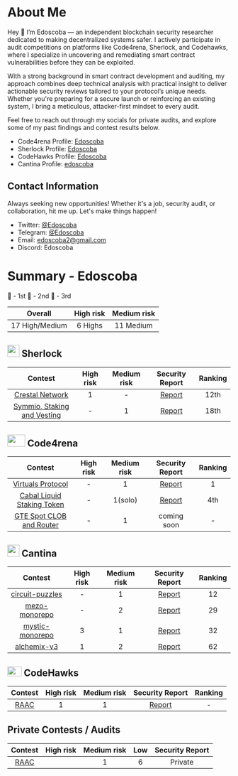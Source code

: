 # About Me
Hey 👋 I’m Edoscoba — an independent blockchain security researcher dedicated to making decentralized systems safer. I actively participate in audit competitions on platforms like Code4rena, Sherlock, and Codehawks, where I specialize in uncovering and remediating smart contract vulnerabilities before they can be exploited.

With a strong background in smart contract development and auditing, my approach combines deep technical analysis with practical insight to deliver actionable security reviews tailored to your protocol’s unique needs. Whether you're preparing for a secure launch or reinforcing an existing system, I bring a meticulous, attacker-first mindset to every audit.

Feel free to reach out through my socials for private audits, and explore some of my past findings and contest results below.

- Code4rena Profile: [Edoscoba](https://code4rena.com/@Edoscoba)
- Sherlock Profile: [Edoscoba](https://audits.sherlock.xyz/watson/Edoscoba)
- CodeHawks Profile: [Edoscoba](https://www.codehawks.com/profile/clokuwofs000yih08n1oqrf6d)
- Cantina Profile:  [edoscoba](https://cantina.xyz/u/edoscoba)

## Contact Information

Always seeking new opportunities! Whether it's a job, security audit, or collaboration, hit me up. Let's make things happen!

- Twitter: [@Edoscoba](https://twitter.com/edoscoba)
- Telegram: [@Edoscoba](https://t.me/Edoscoba)
- Email: [edoscoba2@gmail.com](edoscoba2@gmail.com)
- Discord: Edoscoba

# Summary - Edoscoba

🥇 - 1st
🥈 - 2nd
🥉 - 3rd

|    Overall     | High risk | Medium risk
| :------------: | :-------: | :---------: 
| 17 High/Medium  | 6 Highs   | 11  Medium 



<!-- ## <img src="https://code4rena.com/images/c4-logo-icon.svg" width=40 height=27> Code4rena

|                                 Contest                                 | High risk | Medium risk | Low risk |                               Security Report                               | Ranking | Team Name |
| :---------------------------------------------------------------------: | :-------: | :---------: | :------: | :-------------------------------------------------------------------------: | :-----: | --------- |
|      [Ai Arena](https://code4rena.com/audits/2024-02-ai-arena#top)      |     2     |      1      |    -     |  [Report](https://github.com/code-423n4/2024-02-ai-arena-findings/issues)   |  260th  |           |
|          [Noya](https://code4rena.com/audits/2024-04-noya#top)          |     -     |      1      |    -     |   [Report](https://github.com/code-423n4/2024-04-noya-findings/issues/51)   |  109th  |           |
|         [Predy](https://code4rena.com/audits/2024-05-predy#top)         |     -     |      1      |    -     |  [Report](https://github.com/code-423n4/2024-05-predy-findings/issues/246)  |  51st   |           |
|      [ThorWallet](https://code4rena.com/audits/2025-02-thorwallet)      |     1     |      -      |    -     | [Report](https://code4rena.com/audits/2025-02-thorwallet/submissions/S-374) |   🥉    |           |
| [Next Generation](https://code4rena.com/audits/2025-01-next-generation) |     1     |      -      |    -     |                               [Coming soon]()                               |  25th   |           |
|        [Nudgexyz](https://code4rena.com/audits/2025-03-nudgexyz)        |     -     |      1      |    -     |                               [Coming soon]()                               |    -    |           | -->

## <img src="https://www.google.com/s2/favicons?sz=64&domain_url=https://audits.sherlock.xyz/" width=27 height=27> Sherlock

|                           Contest                            | High risk | Medium risk |                                         Security Report                                          | Ranking | 
| :----------------------------------------------------------: | :-------: | :---------: | :----------------------------------------------------------------------------------------------: | :-----: |
| [Crestal Network](https://audits.sherlock.xyz/contests/755) |     1     |      -      | [Report](https://github.com/sherlock-audit/2025-03-crestal-network-judging/issues/74) |   12th   | 
|   [Symmio, Staking and Vesting](https://audits.sherlock.xyz/contests/838)    |     -     |      1      |                    [Report]( https://github.com/sherlock-audit/2025-03-crestal-network-judging/issues/74)                     |    18th    | 

## <img src="https://code4rena.com/images/c4-logo-icon.svg" width=40 height=27> Code4rena
|                           Contest                            | High risk | Medium risk |                                         Security Report                                          | Ranking | 
| :----------------------------------------------------------: | :-------: | :---------: | :----------------------------------------------------------------------------------------------: | :-----: |
|    [Virtuals Protocol](https://code4rena.com/audits/2025-04-virtuals-protocol)  |     -     |      1      |                      [Report](https://code4rena.com/reports/2025-04-virtuals-protocol)             |     1    | 
|    [Cabal Liquid Staking Token](https://code4rena.com/audits/2025-04-cabal-liquid-staking-token)  |     -     |    1(solo)        |[Report](https://code4rena.com/reports/2025-04-cabal-liquid-staking-token)                |     4th    | 
|    [GTE Spot CLOB and Router](https://code4rena.com/audits/2025-04-cabal-liquid-staking-token)  |     -     |       1       |                   coming soon             |     -    | 

 ## <img src="https://www.google.com/s2/favicons?sz=64&domain_url=https://cantina.xyz/" width=27 height=27> Cantina

|                                          Contest                                          | High risk | Medium risk |                                   Security Report                                    | Ranking
| :---------------------------------------------------------------------------------------: | :-------: | :---------: | :----------------------------------------------------------------------------------: | :-----: 
| [circuit-puzzles](https://cantina.xyz/code/7d650b99-8a40-49d1-9b65-2b060accfbb7/overview) |     -     |      1     | [Report](https://cantina.xyz/code/7d650b99-8a40-49d1-9b65-2b060accfbb7/overview/leaderboard) |   12    |     -     |
| [mezo-monorepo](https://cantina.xyz/code/e757364c-1f68-4ec5-94f6-c6b3c2e80c6d/overview) |     -     |      2     | [Report](https://cantina.xyz/code/e757364c-1f68-4ec5-94f6-c6b3c2e80c6d/overview/leaderboard) |   29    |     -     |
| [mystic-monorepo](https://cantina.xyz/code/c160af78-28f8-47f7-9926-889b3864c6d8/overview) |     3     |      1     | [Report](https://cantina.xyz/code/c160af78-28f8-47f7-9926-889b3864c6d8/overview/leaderboard) |   32    |          
| [alchemix-v3](https://cantina.xyz/code/e68909e6-3491-4a94-a707-ecf0c89cf72a/overview) |   1    |     2     |      [Report](https://cantina.xyz/code/e68909e6-3491-4a94-a707-ecf0c89cf72a/overview/leaderboard) |   62    |          


 ## <img src="https://res.cloudinary.com/droqoz7lg/image/upload/v1689080263/snhkgvtsidryjdtx0pce.png" width=32 height=22> CodeHawks

|                                          Contest                                          | High risk | Medium risk |                                   Security Report                                    | Ranking
| :---------------------------------------------------------------------------------------: | :-------: | :---------: | :----------------------------------------------------------------------------------: | :-----: 
| [RAAC](https://codehawks.cyfrin.io/c/2025-02-raac) |     1     |      1     | [Report](https://codehawks.cyfrin.io/c/2025-02-raac/results?lt=contest&page=1&sc=reward&sj=reward&t=leaderboard) |   -    |     -     |




 ##  Private Contests / Audits

|                                          Contest                                          | High risk | Medium risk |                                   Low                                    | Security Report
| :---------------------------------------------------------------------------------------: | :-------: | :---------: | :----------------------------------------------------------------------------------: | :-----: 
| [RAAC](https://github.com/SIR-trading/Core)|        |     1     |      6     | Private|    | 
